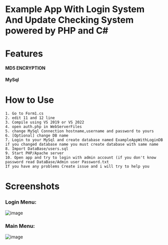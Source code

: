 <h1> Example App With Login System And Update Checking System powered by PHP and C# </h1>

<h1> Features </h1>
<h4>MD5 ENCRYPTION</h4>
<h4>MySql</h4>

<h1> How to Use </h1>

```
1. Go to Form1.cs
2. edit 11 and 12 line
3. Compile using VS 2019 or VS 2022
4. open auth.php in WebServerFiles
5. change MySql Connection hostname,username and password to yours
6. [Optional] change DB name
7. Login to your MySql and create database named ExampleAppWithLoginDB if you changed database name you must create database with same name
8. Import DataBase/users.sql
9. Start PHP/Apache server
10. Open app and try to login with admin account (if you don't know password read DataBase/Admin user Password.txt
If you have any problems Create issue and i will try to help you
```

<h1> Screenshots </h1>
<h3> Login Menu: </h3> 

![image](https://user-images.githubusercontent.com/65111609/204914194-6b6e6b3e-fad4-4c3f-a14b-02b25589858e.png)
<h3> Main Menu: </h3>

![image](https://user-images.githubusercontent.com/65111609/204914232-245754e6-cbb1-44ef-99a7-3596c9c967e2.png)
